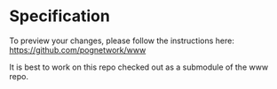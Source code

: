# Specification

To preview your changes, please follow the instructions here: https://github.com/pognetwork/www

It is best to work on this repo checked out as a submodule of the www repo.
